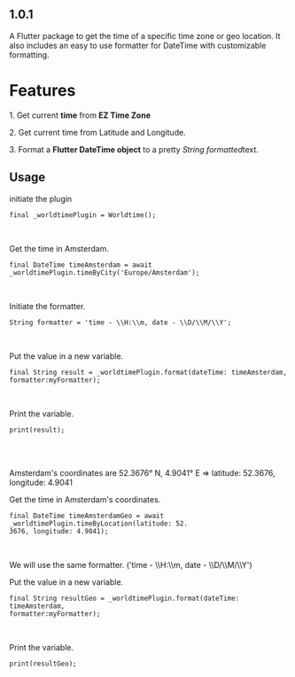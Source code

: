 ## 1.0.1

A Flutter package to get the time of a specific time zone or geo location.
It also includes an easy to use formatter for DateTime with customizable formatting.

<h1>Features</h1>
<p>1. Get current <strong>time</strong> from <strong>EZ Time Zone</strong></p>
<p>2. Get current time from Latitude and Longitude.</p>
<p>3. Format a <strong>Flutter DateTime object</strong> to a pretty <em>String formatted</em>text.</p>
<h2>Usage</h2>
<p>initiate the plugin</p>
<p><code>final _worldtimePlugin = Worldtime();</code></p><br>
<p>Get the time in Amsterdam.</p>
<p><code>final DateTime timeAmsterdam = await _worldtimePlugin.timeByCity('Europe/Amsterdam');
</code></p><br>
<p>Initiate the formatter.</p>
<p><code>String formatter = 'time - \\H:\\m, date - \\D/\\M/\\Y';</code></p><br>
<p>Put the value in a new variable.</p>
<p><code>final String result = _worldtimePlugin.format(dateTime: timeAmsterdam, 
formatter:myFormatter);</code></p><br>
<p>Print the variable.</p>
<p><code>print(result);</code></p><br><br>
<p>Amsterdam's coordinates are 52.3676° N, 4.9041° E => latitude: 52.3676, longitude: 4.9041</p>
<p>Get the time in Amsterdam's coordinates.</p>
<p><code>final DateTime timeAmsterdamGeo = await _worldtimePlugin.timeByLocation(latitude: 52.
3676, longitude: 4.9041);</code></p><br>
<p>We will use the same formatter. ('time - \\H:\\m, date - \\D/\\M/\\Y')</p>
<p>Put the value in a new variable.</p>
<p><code>final String resultGeo = _worldtimePlugin.format(dateTime: timeAmsterdam, 
formatter:myFormatter);</code></p><br>
<p>Print the variable.</p>
<p><code>print(resultGeo);</code></p><br><br>